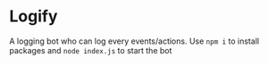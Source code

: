 # Logify
A logging bot who can log every events/actions.
Use ```npm i``` to install packages and ```node index.js``` to start the bot
